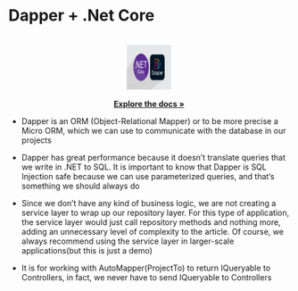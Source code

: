 # Dapper + .Net Core

<!-- PROJECT LOGO -->
<br />
<div align="center">
  <a href="https://github.com/javadbayat1365/DemoDapperNETCoreApi">
    <img src="https://github.com/javadbayat1365/DemoDapperNETCoreApi/blob/master/Demo-Dapper-NETApi/Images/fvasp109-svg.svg" alt="Logo" width="80" height="80">
  </a>

  <p align="center">
    <a href="https://github.com/javadbayat1365/DemoDapperNETCoreApi"><strong>Explore the docs »</strong></a>
  </p>
</div>

-  Dapper is an ORM (Object-Relational Mapper) or to be more precise a Micro ORM, which we can use to communicate with the database in our projects
-  Dapper has great performance because it doesn’t translate queries that we write in .NET to SQL. It is important to know that Dapper is SQL Injection safe because we can use parameterized queries, and that’s something we should always do

- Since we don’t have any kind of business logic, we are not creating a service layer to wrap up our repository layer. For this type of application, the service layer would just call repository methods and nothing more, adding an unnecessary level of complexity to the article. Of course, we always recommend using the service layer in larger-scale applications(but this is just a demo)
- It is for working with AutoMapper(ProjectTo) to return IQueryable to Controllers, in fact, we never have to send IQueryable to Controllers


